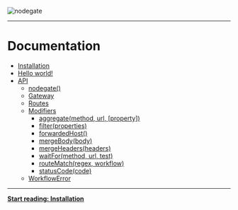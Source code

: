 ![nodegate](../images/logo-documentation.png)

---

# Documentation

- [Installation](installation.md)
- [Hello world!](hello-world.md)
- [API](api-reference.md)
  - [nodegate()](api-reference-nodegate.md)
  - [Gateway](api-reference-gateway.md)
  - [Routes](api-reference-routes.md)
  - [Modifiers](api-reference-modifiers.md)
    - [aggregate(method, url, [property])](api-reference-modifiers.md#aggregatemethod-url-property)
    - [filter(properties)](api-reference-modifiers.md#filterproperties)
    - [forwardedHost()](api-reference-modifiers.md#forwardedhost)
    - [mergeBody(body)](api-reference-modifiers.md#mergebodybody)
    - [mergeHeaders(headers)](api-reference-modifiers.md#mergeheadersheaders)
    - [waitFor(method, url, test)](api-reference-modifiers.md#waitformethod-url-test)
    - [routeMatch(regex, workflow)](api-reference-modifiers.md#routematchregex-workflow)
    - [statusCode(code)](api-reference-modifiers.md#statuscodecode)
  - [WorkflowError](api-reference-pipelineerror.md)
---

**[Start reading: Installation](installation.md)**

